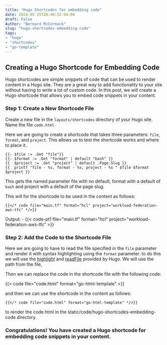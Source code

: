 ```yaml
---
title: "Hugo Shortcodes for embedding code"
date: 2024-05-15T20:48:32-04:00
draft: False
Author: "Bernard McCormack"
slug: "hugo-shortcodes-embedding-code"
tags:
- "hugo"
- "shortcodes"
- "go-template"
---
```


## Creating a Hugo Shortcode for Embedding Code

Hugo shortcodes are simple snippets of code that can be used to render content in a Hugo site. They are a great way to add functionality to your site without having to write a lot of custom code.
In this post, we will create a Hugo shortcode that allows you to embed code snippets in your content.

### Step 1: Create a New Shortcode File
Create a new file in the `layouts/shortcodes` directory of your Hugo site. Name the file `code.html`.

Here we are going to create a shortcode that takes three parameters: `file`, `format`, and `project`. 
This allows us to test the shortcode works and where to place it. 

```go-html-template
{{- $file := .Get "file"}}
{{- $format := .Get "format" | default "bash" }}
{{  $project := .Get "project" | default .Page.Slug }}
{{  printf "file - %s, format - %s, project - %s " $file $format $project }}
```
This gets the named parameter file with no default, format with a default of `bash` and project with a default of the page slug.

This will for the shortcode to be used in the content as follows:

```go-html-template
{{</* code file="main.tf" format="hcl" project="workload-federation-aws-tfc" */>}}
```

Output:
    - {{< code-pt1  file="main.tf" format="hcl" project="workload-federation-aws-tfc" >}}

### Step 2: Add the Code to the Shortcode File

Here we are going to have to read the file specified in the `file` parameter and render it with syntax highlighting using the `format` parameter.
to do this we will use the [highlight](https://gohugo.io/functions/transform/highlight/) and [readFile](https://gohugo.io/functions/os/readfile/)  provided by Hugo. 
We will use the path from the file,

Then we can replace the code in the shortcode file with the following code:

{{< code file="code.html" format="go-html-template" >}}

and then we can use the shortcode in the content as follows:

```go-html-template
{{</* code file="code.html" format="go-html-template" */>}}
``` 
to render the code.html in the static/code/hugo-shortcodes-embedding-code directory.


### Congratulations! You have created a Hugo shortcode for embedding code snippets in your content.



